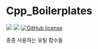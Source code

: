 # Cpp_Boilerplates

![](https://img.shields.io/badge/language-C%2B%2B-red) ![](https://img.shields.io/badge/version-0.0.0-brightgreen) [![GitHub license](https://img.shields.io/badge/license-MIT-blue.svg)](https://github.com/myyrakle/CPP_Boilerplates/blob/master/LICENSE) 

종종 사용하는 유틸 함수들
